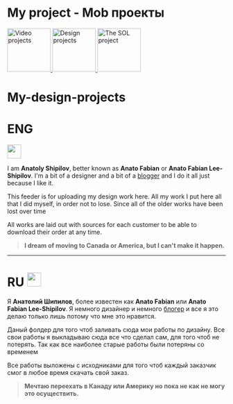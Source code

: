 # My project - Mob проекты

<p dir="auto">
  <a href="https://github.com/anato511693/My-video-projects">
    <img src="https://www.freeiconspng.com/thumbs/video-play-icon/video-play-icon-24.png" alt="Video projects" height="100">
  </a>
  <a href="https://github.com/anato511693/My-design-projects">
    <img src="https://cdn-icons-png.flaticon.com/512/1804/1804352.png" alt="Design projects" height="100">
  </a>
  <a href="https://github.com/anato511693/-The-Source-of-Life-The-SOL-">
    <img src="https://raw.githubusercontent.com/anato511693/-The-Source-of-Life-The-SOL-/main/images/%D0%9B%D0%BE%D0%B3%D0%BE%D1%82%D0%B8%D0%BF%D1%8B/The%20Sol/The%20Sol%20Round.png" alt="The SOL project" height="100">
  </a>
</p>

# My-design-projects

# ENG 
<img src="https://upload.wikimedia.org/wikipedia/commons/thumb/d/de/Flag_of_the_United_States.png/1280px-Flag_of_the_United_States.png" height="32"/></h1>

I am **Anatoly Shipilov**, better known as **Anato Fabian** or **Anato Fabian Lee-Shipilov**. I'm a bit of a designer and a bit of a [blogger](https://www.youtube.com/@AnatoFabian/) and I do it all just because I like it.

This feeder is for uploading my design work here. All my work I put here all that I did myself, in order not to lose. Since all of the older works have been lost over time

All works are laid out with sources for each customer to be able to download their order at any time.

> **I dream of moving to Canada or America, but I can't make it happen.**

-----------------------------------------------------------------------------------------------------------

# RU <img src="https://upload.wikimedia.org/wikipedia/commons/d/d4/Flag_of_Russia.png" height="32"/></h1>

[^note]:

Я **Анатолий Шипилов**, более известен как **Anato Fabian** или **Anato Fabian Lee-Shipilov**. Я немного дизайнер и немного [блогер](https://www.youtube.com/@AnatoFabian/) и все я это делаю только лишь потому что мне это нравится.

Даный фолдер для того чтоб заливать сюда мои работы по дизайну. Все свои работы я выкладываю сюда все что сделал сам, для того чтоб не потерять. Так как все наиболее старые работы были потеряны со временем

Все работы выложены с исходниками для того чтоб каждый заказчик смог в любое время скачать свой заказ.

> **Мечтаю переехать в Канаду или Америку но пока не как не могу это осуществить.**

